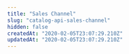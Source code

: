 ```yaml
---
title: "Sales Channel"
slug: "catalog-api-sales-channel"
hidden: false
createdAt: "2020-02-05T23:07:29.210Z"
updatedAt: "2020-02-05T23:07:29.210Z"
---
```

